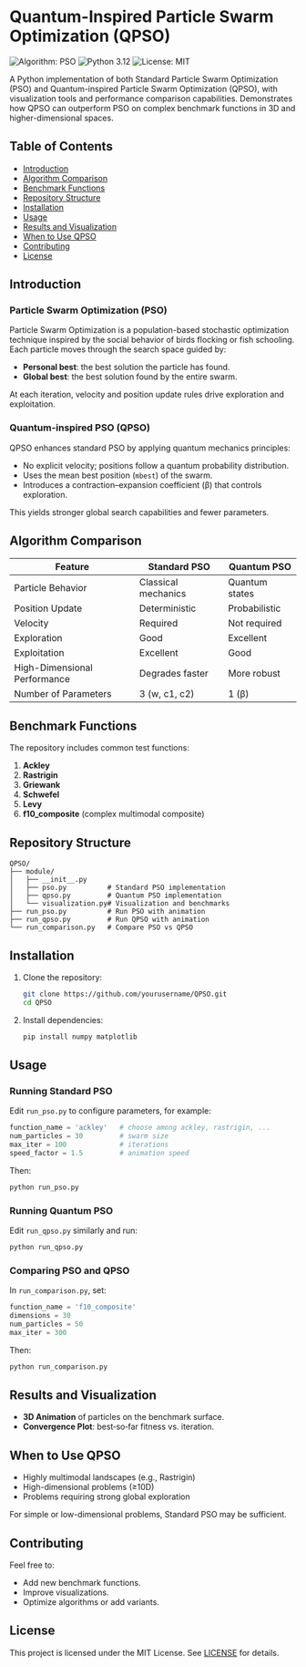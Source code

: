# Quantum-Inspired Particle Swarm Optimization (QPSO)

![Algorithm: PSO](https://img.shields.io/badge/Algorithm-PSO-blue) ![Python 3.12](https://img.shields.io/badge/Python-3.12%2B-green) ![License: MIT](https://img.shields.io/badge/License-MIT-yellow)

A Python implementation of both Standard Particle Swarm Optimization (PSO) and Quantum-inspired Particle Swarm Optimization (QPSO), with visualization tools and performance comparison capabilities. Demonstrates how QPSO can outperform PSO on complex benchmark functions in 3D and higher-dimensional spaces.

## Table of Contents

- [Introduction](#introduction)
- [Algorithm Comparison](#algorithm-comparison)
- [Benchmark Functions](#benchmark-functions)
- [Repository Structure](#repository-structure)
- [Installation](#installation)
- [Usage](#usage)
- [Results and Visualization](#results-and-visualization)
- [When to Use QPSO](#when-to-use-qpso)
- [Contributing](#contributing)
- [License](#license)

## Introduction

### Particle Swarm Optimization (PSO)

Particle Swarm Optimization is a population-based stochastic optimization technique inspired by the social behavior of birds flocking or fish schooling. Each particle moves through the search space guided by:

- **Personal best**: the best solution the particle has found.
- **Global best**: the best solution found by the entire swarm.

At each iteration, velocity and position update rules drive exploration and exploitation.

### Quantum-inspired PSO (QPSO)

QPSO enhances standard PSO by applying quantum mechanics principles:

- No explicit velocity; positions follow a quantum probability distribution.
- Uses the mean best position (`mbest`) of the swarm.
- Introduces a contraction–expansion coefficient (β) that controls exploration.

This yields stronger global search capabilities and fewer parameters.

## Algorithm Comparison

| Feature                          | Standard PSO        | Quantum PSO       |
|----------------------------------|---------------------|-------------------|
| Particle Behavior                | Classical mechanics | Quantum states    |
| Position Update                  | Deterministic       | Probabilistic     |
| Velocity                         | Required            | Not required      |
| Exploration                      | Good                | Excellent         |
| Exploitation                     | Excellent           | Good              |
| High-Dimensional Performance     | Degrades faster     | More robust       |
| Number of Parameters             | 3 (w, c1, c2)       | 1 (β)             |

## Benchmark Functions

The repository includes common test functions:

1. **Ackley**
2. **Rastrigin**
3. **Griewank**
4. **Schwefel**
5. **Levy**
6. **f10_composite**  (complex multimodal composite)

## Repository Structure

```
QPSO/
├── module/
│   ├── __init__.py
│   ├── pso.py          # Standard PSO implementation
│   ├── qpso.py         # Quantum PSO implementation
│   └── visualization.py# Visualization and benchmarks
├── run_pso.py          # Run PSO with animation
├── run_qpso.py         # Run QPSO with animation
└── run_comparison.py   # Compare PSO vs QPSO
```

## Installation

1. Clone the repository:

   ```bash
   git clone https://github.com/yourusername/QPSO.git
   cd QPSO
   ```

2. Install dependencies:

   ```bash
   pip install numpy matplotlib
   ```

## Usage

### Running Standard PSO

Edit `run_pso.py` to configure parameters, for example:

```python
function_name = 'ackley'   # choose among ackley, rastrigin, ...
num_particles = 30         # swarm size
max_iter = 100             # iterations
speed_factor = 1.5         # animation speed
```

Then:

```bash
python run_pso.py
```

### Running Quantum PSO

Edit `run_qpso.py` similarly and run:

```bash
python run_qpso.py
```

### Comparing PSO and QPSO

In `run_comparison.py`, set:

```python
function_name = 'f10_composite'
dimensions = 30
num_particles = 50
max_iter = 300
```

Then:

```bash
python run_comparison.py
```

## Results and Visualization

- **3D Animation** of particles on the benchmark surface.
- **Convergence Plot**: best‐so‐far fitness vs. iteration.

## When to Use QPSO

- Highly multimodal landscapes (e.g., Rastrigin)
- High-dimensional problems (≥10D)
- Problems requiring strong global exploration

For simple or low-dimensional problems, Standard PSO may be sufficient.

## Contributing

Feel free to:

- Add new benchmark functions.
- Improve visualizations.
- Optimize algorithms or add variants.

## License

This project is licensed under the MIT License. See [LICENSE](LICENSE) for details.
